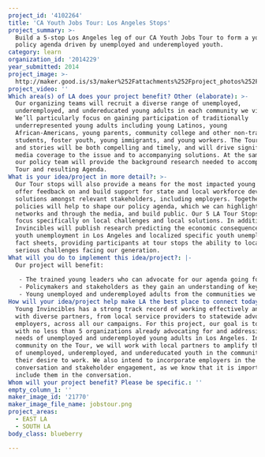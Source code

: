 ```yaml
---
project_id: '4102264'
title: 'CA Youth Jobs Tour: Los Angeles Stops'
project_summary: >-
  Build a 5-stop Los Angeles leg of our CA Youth Jobs Tour to form a youth
  policy agenda driven by unemployed and underemployed youth.
category: learn
organization_id: '2014229'
year_submitted: 2014
project_image: >-
  http://maker.good.is/s3/maker%252Fattachments%252Fproject_photos%252Fimages%252F21770%252Fdisplay%252Fjobstour.png=c570x385
project_video: ''
Which area(s) of LA does your project benefit? Other (elaborate): >-
  Our organizing teams will recruit a diverse range of unemployed,
  underemployed, and undereducated young adults in each community we visit.
  We’ll particularly focus on gaining participation of traditionally
  underrepresented young adults including young Latinos, young
  African-Americans, young parents, community college and other non-traditional
  students, foster youth, young immigrants, and young workers. The Tour stops
  and stories will be both compelling and timely, and will drive significant
  media coverage to the issue and to accompanying solutions. At the same time,
  our policy team will provide the background research needed to accompany the
  Tour and resulting Agenda.
What is your idea/project in more detail?: >-
  Our Tour stops will also provide a means for the most impacted young adults to
  offer feedback on and build support for state and local workforce development
  solutions amongst relevant stakeholders, including employers. Together these
  policies will help to shape our policy agenda, which we can highlight in our
  networks and through the media, and build public. Our 5 LA Tour Stops will
  focus specifically on local challenges and local solutions. In addition, Young
  Invincibles will publish research predicting the economic consequences of
  youth unemployment in Los Angeles and localized specific youth unemployment
  fact sheets, providing participants at tour stops the ability to localize the
  serious challenges facing our generation.
What will you do to implement this idea/project?: |-
  Our project will benefit:
   
   - The trained young leaders who can advocate for our agenda going forward.
   - Policymakers and stakeholders as they gain an understanding of key issues and challenges facing young people seeking employment pathways.
   - Young unemployed and underemployed adults from the communities we focus on.
How will your idea/project help make LA the best place to connect today? In LA2050?: >-
  Young Invincibles has a strong track record of working effectively and closely
  with diverse partners, from local service providers to statewide advocates to
  employers, across all our campaigns. For this project, our goal is to partner
  with no less than 5 organizations already advocating for and addressing the
  needs of unemployed and underemployed young adults in Los Angeles. In each
  community on the Tour, we will work with local partners to amplify the voices
  of unemployed, underemployed, and undereducated youth in the community and
  their desire to work. We also intend to incorporate employers in the
  conversation and stakeholder engagement, as we know that it is important to
  include them in the conversation.
Whom will your project benefit? Please be specific.: ''
empty_column_1: ''
maker_image_id: '21770'
maker_image_file_name: jobstour.png
project_areas:
  - EAST LA
  - SOUTH LA
body_class: blueberry

---
```

